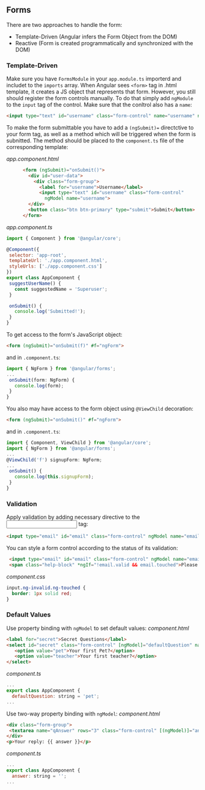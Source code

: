 ## Forms
There are two approaches to handle the form:
- Template-Driven (Angular infers the Form Object from the DOM)
- Reactive (Form is created programmatically and synchronized with the DOM)

### Template-Driven
Make sure you have `FormsModule` in your `app.module.ts` importerd and includet to the `imports` array. When
Angular sees `<form>` tag in .html template, it creates a JS object that represents that form. However, you
still should register the form controls manually. To do that simply add `ngModule` to the `input` tag of the
control. Make sure that the conltrol also has a `name`:
```html
<input type="text" id="username" class="form-control" name="username" ngModel>
```
To make the form submittable you have to add a `(ngSubmit)=` directctive to your form tag, as well as
a method which will be triggered when the form is subnitted. The method should be placed to the `component.ts` 
file of the corresponding template:

*app.component.html*
```html
      <form (ngSubmit)="onSubmit()">
        <div id="user-data">
          <div class="form-group">
            <label for="username">Username</label>
            <input type="text" id="username" class="form-control"
              ngModel name="username">
        </div>
        <button class="btn btn-primary" type="submit">Submit</button>
      </form>
 ```
 *app.component.ts*
 ```javascript
 import { Component } from '@angular/core';

@Component({
  selector: 'app-root',
  templateUrl: './app.component.html',
  styleUrls: ['./app.component.css']
})
export class AppComponent {
  suggestUserName() {
    const suggestedName = 'Superuser';
  }

  onSubmit() {
    console.log('Submitted!');
  }
}
```
To get access to the form's JavaScript object:
```html
<form (ngSubmit)="onSubmit(f)" #f="ngForm">
```
and in `.component.ts`:
```javascript
import { NgForm } from '@angular/forms';
...
 onSubmit(form: NgForm) {
   console.log(form);
 }
}
```
You also may have access to the form object using `@ViewChild` decoration:
```html
<form (ngSubmit)="onSubmit()" #f="ngForm">
```
and in `.component.ts`:
```javascript
import { Component, ViewChild } from '@angular/core';
import { NgForm } from '@angular/forms';
...
@ViewChild('f') signupForm: NgForm;
...
 onSubmit() {
   console.log(this.signupForm);
 }
}
```
### Validation
Apply validation by adding necessary directive to the <input> tag:
```html
<input type="email" id="email" class="form-control" ngModel name="email" required email />
```
You can style a form control according to the status of its validation:
```html
 <input type="email" id="email" class="form-control" ngModel name="email" required email #email="ngModel"/>
 <span class="help-block" *ngIf="!email.valid && email.touched">Please enter your email</span>
```
*component.css*
```css
input.ng-invalid.ng-touched {
  border: 1px solid red;
}
```
### Default Values
Use property binding with `ngModel` to set default values:
*component.html*
```html
<label for="secret">Secret Questions</label>
<select id="secret" class="form-control" [ngModel]="defaultQuestion" name="secret" email>
   <option value="pet">Your first Pet?</option>
   <option value="teacher">Your first teacher?</option>
</select>
```
*component.ts*
```javascript
...
export class AppComponent {
  defaultQuestion: string = 'pet';
...
```
Use two-way property binding with `ngModel`:
*component.html*
```html
<div class="form-group">
 <textarea name="qAnswer" rows="3" class="form-control" [(ngModel)]="answer"></textarea>
</div>
<p>Your reply: {{ answer }}</p>
```
*component.ts*
```javascript
...
export class AppComponent {
  answer: string = '';
...
```
